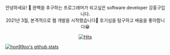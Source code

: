 <div align=center>
	안녕하세요! 👋 완벽을 추구하는 프로그래머가 되고싶은 software developer 강홍구입니다.<br>
2021년 3월, 본격적으로 웹 개발을 시작했습니다🐥 호기심을 탐구하고 배움을 좋아합니다😁
</div>

<div align=center>
	
  [![Hits](https://hits.seeyoufarm.com/api/count/incr/badge.svg?url=https%3A%2F%2Fgithub.com%2Fhon99oo&count_bg=%2379C83D&title_bg=%23555555&icon=&icon_color=%23E7E7E7&title=hits&edge_flat=false)](https://hits.seeyoufarm.com)
	
</div>

[![hon99oo's github stats](https://github-readme-stats.vercel.app/api?username=hon99oo)](https://github.com/anuraghazra/github-readme-stats)

	
